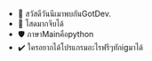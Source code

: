 - 👋 สวัสดีวันนีเมาพบกันGotDev.
- 💓 โสดมากจีบได้
- 🛡️ ภาษาMainคือpython
- ✔️ ใครอยากได้โปรแกรมอะไรฟรีๆทักigมาได้
